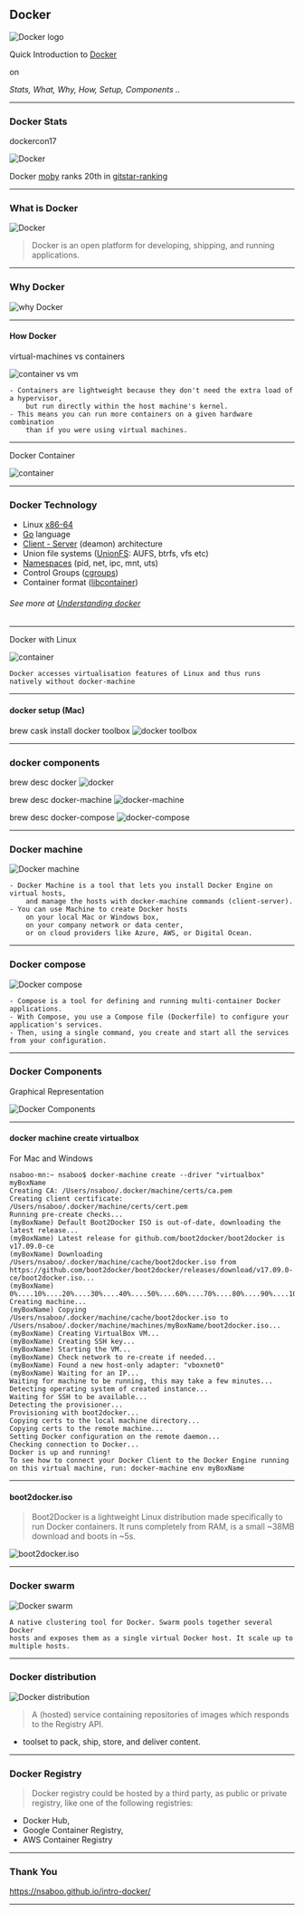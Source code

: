## Docker
![Docker logo](https://raw.github.com/nsaboo/intro-docker/gh-pages/img/docker_logo.png)

Quick Introduction to [Docker](https://www.docker.com/)

on

*Stats, What, Why, How, Setup, Components ..*

---

### Docker Stats
dockercon17

![Docker](https://raw.github.com/nsaboo/intro-docker/gh-pages/img/dockercon_2017.png)

Docker [moby](https://github.com/moby/moby) ranks 20th in [gitstar-ranking](https://gitstar-ranking.com/repositories)

---

### What is Docker
![Docker](https://raw.github.com/nsaboo/intro-docker/gh-pages/img/docker.jpg)

> Docker is an open platform for developing, shipping, and running applications.

---

### Why Docker
![why Docker](https://raw.github.com/nsaboo/intro-docker/gh-pages/img/why_docker.png)

---

#### How Docker
virtual-machines vs containers

![container vs vm](https://raw.github.com/nsaboo/intro-docker/gh-pages/img/container_vs_vm.jpg)

```
- Containers are lightweight because they don't need the extra load of a hypervisor,
    but run directly within the host machine's kernel.
- This means you can run more containers on a given hardware combination
    than if you were using virtual machines.
```

---

Docker Container

![container](https://raw.github.com/nsaboo/intro-docker/gh-pages/img/docker_container_analogy.jpg)

---

### Docker Technology

 - Linux [x86-64](https://www.wikiwand.com/en/X86-64)
 - [Go](https://golang.org/) language
 - [Client - Server](https://www.wikiwand.com/en/Client%E2%80%93server_model) (deamon) architecture
 - Union file systems ([UnionFS](https://www.wikiwand.com/en/UnionFS): AUFS, btrfs, vfs etc)
 - [Namespaces](https://en.wikipedia.org/wiki/Cgroups#NAMESPACE-ISOLATION) (pid, net, ipc, mnt, uts)
 - Control Groups ([cgroups](https://www.wikiwand.com/en/Cgroups))
 - Container format ([libcontainer](https://github.com/opencontainers/runc/tree/master/libcontainer "Libcontainer provides a native Go implementation for creating containers with namespaces, cgroups, capabilities, and filesystem access controls. It allows you to manage the lifecycle of the container performing additional operations after the container is created."))

###### See more at [Understanding docker](https://docs.docker.com/engine/understanding-docker/)

---

Docker with Linux

![container](https://raw.github.com/nsaboo/intro-docker/gh-pages/img/docker_with_linux.png)

```
Docker accesses virtualisation features of Linux and thus runs natively without docker-machine
```

---

#### docker setup (Mac)
brew cask install docker toolbox
![docker toolbox](https://raw.github.com/nsaboo/intro-docker/gh-pages/img/brew_cask_install_docker_toolbox.png)

---
### docker components
brew desc docker
![docker](https://raw.github.com/nsaboo/intro-docker/gh-pages/img/brew_desc_docker.png)

brew desc docker-machine
![docker-machine](https://raw.github.com/nsaboo/intro-docker/gh-pages/img/brew_desc_docker_machine.png)

brew desc docker-compose
![docker-compose](https://raw.github.com/nsaboo/intro-docker/gh-pages/img/brew_desc_docker_compose.png)

---

### Docker machine

![Docker machine](https://raw.github.com/nsaboo/intro-docker/gh-pages/img/docker_machine.png)

```
- Docker Machine is a tool that lets you install Docker Engine on virtual hosts,
    and manage the hosts with docker-machine commands (client-server).
- You can use Machine to create Docker hosts
    on your local Mac or Windows box,
    on your company network or data center,
    or on cloud providers like Azure, AWS, or Digital Ocean.
```

---

### Docker compose

![Docker compose](https://raw.github.com/nsaboo/intro-docker/gh-pages/img/docker_compose.png)

```
- Compose is a tool for defining and running multi-container Docker applications.
- With Compose, you use a Compose file (Dockerfile) to configure your application's services.
- Then, using a single command, you create and start all the services from your configuration.
```

---

### Docker Components

Graphical Representation

![Docker Components](https://raw.github.com/nsaboo/intro-docker/gh-pages/img/docker_components.png)

---

#### docker machine create virtualbox

For Mac and Windows
<!-- ![virtualbox](https://raw.github.com/nsaboo/intro-docker/gh-pages/img/docker_machine_create_virtualbox.png) -->

```
nsaboo-mn:~ nsaboo$ docker-machine create --driver "virtualbox" myBoxName
Creating CA: /Users/nsaboo/.docker/machine/certs/ca.pem
Creating client certificate: /Users/nsaboo/.docker/machine/certs/cert.pem
Running pre-create checks...
(myBoxName) Default Boot2Docker ISO is out-of-date, downloading the latest release...
(myBoxName) Latest release for github.com/boot2docker/boot2docker is v17.09.0-ce
(myBoxName) Downloading /Users/nsaboo/.docker/machine/cache/boot2docker.iso from https://github.com/boot2docker/boot2docker/releases/download/v17.09.0-ce/boot2docker.iso...
(myBoxName) 0%....10%....20%....30%....40%....50%....60%....70%....80%....90%....100%
Creating machine...
(myBoxName) Copying /Users/nsaboo/.docker/machine/cache/boot2docker.iso to /Users/nsaboo/.docker/machine/machines/myBoxName/boot2docker.iso...
(myBoxName) Creating VirtualBox VM...
(myBoxName) Creating SSH key...
(myBoxName) Starting the VM...
(myBoxName) Check network to re-create if needed...
(myBoxName) Found a new host-only adapter: "vboxnet0"
(myBoxName) Waiting for an IP...
Waiting for machine to be running, this may take a few minutes...
Detecting operating system of created instance...
Waiting for SSH to be available...
Detecting the provisioner...
Provisioning with boot2docker...
Copying certs to the local machine directory...
Copying certs to the remote machine...
Setting Docker configuration on the remote daemon...
Checking connection to Docker...
Docker is up and running!
To see how to connect your Docker Client to the Docker Engine running on this virtual machine, run: docker-machine env myBoxName
```

---

#### boot2docker.iso

> Boot2Docker is a lightweight Linux distribution made specifically to run Docker containers. It runs completely from RAM, is a small ~38MB download and boots in ~5s.

![boot2docker.iso](https://raw.github.com/nsaboo/intro-docker/gh-pages/img/boot2docker_iso.png)

---

### Docker swarm

![Docker swarm](https://raw.github.com/nsaboo/intro-docker/gh-pages/img/docker_swarm.png)

```
A native clustering tool for Docker. Swarm pools together several Docker
hosts and exposes them as a single virtual Docker host. It scale up to multiple hosts.
```

---

### Docker distribution

![Docker distribution](https://raw.github.com/nsaboo/intro-docker/gh-pages/img/docker_distribution.png)

> A (hosted) service containing repositories of images which responds to the Registry API.
* toolset to pack, ship, store, and deliver content.

---

### Docker Registry

> Docker registry could be hosted by a third party, as public or private registry, like one of the following registries:
* Docker Hub,
* Google Container Registry,
* AWS Container Registry

---

### Thank You

https://nsaboo.github.io/intro-docker/

---
